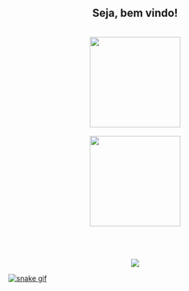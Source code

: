 
<div align="center">
<h2> Seja, bem vindo!</h2>
</div>
</br>
<div align="center">
  <div align="center">
  <a href="https://github.com/nandaxx">
    <img height="180em" src="https://github-readme-stats.vercel.app/api?username=nandaxx&show_icons=true&theme=dark&include_all_commits=true&count_private=true"/>
    </div>
</br>
  <div align="center">
    <img height="180em" src="https://github-readme-stats.vercel.app/api/top-langs/?username=nandaxx&layout=compact&langs_count=7&theme=dark"/>
</div>
</div>
</br>
 </div>
</br>
</br>
<p align="center">   <img alingn="center" src="https://profile-counter.glitch.me/Formandodev/count.svg" /></p>


![snake gif](https://github.com/nandaxx/nandaxx/blob/output/github-contribution-grid-snake.svg)
